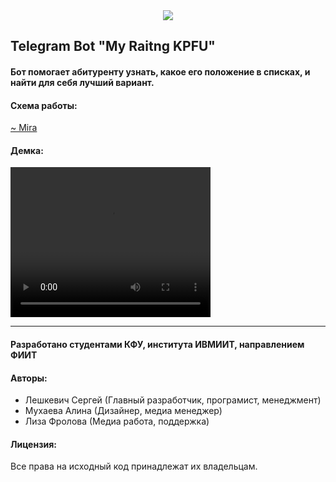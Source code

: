  <center><img src="https://sun9-55.userapi.com/impf/Qd8E_3CFdBCm6ruuqN696KC20u5_nfAkXU1YZw/5n4-KTRisNk.jpg?size=230x230&quality=96&sign=f61e93039c925fb920115bd815fd01dd&type=album" ...></center>

## Telegram Bot "My Raitng KPFU"

#### Бот помогает абитуренту узнать, какое его положение в списках, и найти для себя лучший вариант.

#### Схема работы:
  [~ Mira](https://miro.com/app/board/o9J_lgi4oC8=/)

#### Демка:
<video width="320" height="240" controls>
  <source src="any/2021-11-28 15-43-42.mp4" type="video/mp4">
</video>



____

#### Разработано студентами КФУ, института ИВМИИТ, направлением ФИИТ

#### Авторы:
  - Лешкевич Сергей (Главный разработчик, програмист, менеджмент)
  - Мухаева Алина (Дизайнер, медиа менеджер)
  - Лиза Фролова (Медиа работа, поддержка)

#### Лицензия: 
  Все права на исходный код принадлежат их владельцам.
